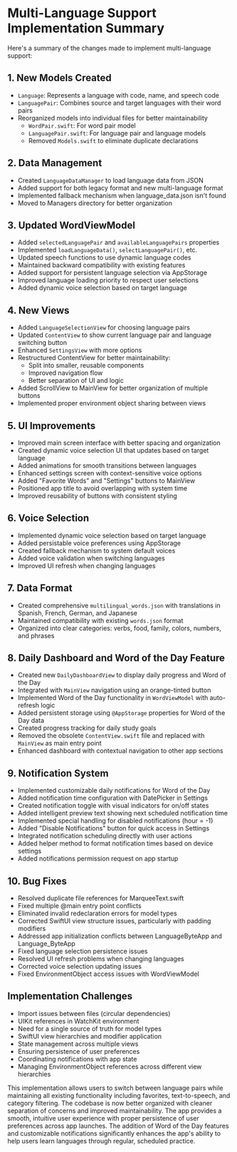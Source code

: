 # Multi-Language Support Implementation Summary

Here's a summary of the changes made to implement multi-language support:

## 1. New Models Created
- `Language`: Represents a language with code, name, and speech code
- `LanguagePair`: Combines source and target languages with their word pairs
- Reorganized models into individual files for better maintainability
  - `WordPair.swift`: For word pair model
  - `LanguagePair.swift`: For language pair and language models
  - Removed `Models.swift` to eliminate duplicate declarations

## 2. Data Management
- Created `LanguageDataManager` to load language data from JSON
- Added support for both legacy format and new multi-language format
- Implemented fallback mechanism when language_data.json isn't found
- Moved to Managers directory for better organization

## 3. Updated WordViewModel
- Added `selectedLanguagePair` and `availableLanguagePairs` properties
- Implemented `loadLanguageData()`, `selectLanguagePair()`, etc.
- Updated speech functions to use dynamic language codes
- Maintained backward compatibility with existing features
- Added support for persistent language selection via AppStorage
- Improved language loading priority to respect user selections
- Added dynamic voice selection based on target language

## 4. New Views
- Added `LanguageSelectionView` for choosing language pairs
- Updated `ContentView` to show current language pair and language switching button
- Enhanced `SettingsView` with more options
- Restructured ContentView for better maintainability:
  - Split into smaller, reusable components
  - Improved navigation flow
  - Better separation of UI and logic
- Added ScrollView to MainView for better organization of multiple buttons
- Implemented proper environment object sharing between views

## 5. UI Improvements
- Improved main screen interface with better spacing and organization
- Created dynamic voice selection UI that updates based on target language
- Added animations for smooth transitions between languages
- Enhanced settings screen with context-sensitive voice options
- Added "Favorite Words" and "Settings" buttons to MainView
- Positioned app title to avoid overlapping with system time
- Improved reusability of buttons with consistent styling

## 6. Voice Selection
- Implemented dynamic voice selection based on target language
- Added persistable voice preferences using AppStorage
- Created fallback mechanism to system default voices
- Added voice validation when switching languages
- Improved UI refresh when changing languages

## 7. Data Format
- Created comprehensive `multilingual_words.json` with translations in Spanish, French, German, and Japanese
- Maintained compatibility with existing `words.json` format
- Organized into clear categories: verbs, food, family, colors, numbers, and phrases

## 8. Daily Dashboard and Word of the Day Feature
- Created new `DailyDashboardView` to display daily progress and Word of the Day
- Integrated with `MainView` navigation using an orange-tinted button
- Implemented Word of the Day functionality in `WordViewModel` with auto-refresh logic
- Added persistent storage using `@AppStorage` properties for Word of the Day data
- Created progress tracking for daily study goals
- Removed the obsolete `ContentView.swift` file and replaced with `MainView` as main entry point
- Enhanced dashboard with contextual navigation to other app sections

## 9. Notification System
- Implemented customizable daily notifications for Word of the Day
- Added notification time configuration with DatePicker in Settings
- Created notification toggle with visual indicators for on/off states
- Added intelligent preview text showing next scheduled notification time
- Implemented special handling for disabled notifications (hour = -1)
- Added "Disable Notifications" button for quick access in Settings
- Integrated notification scheduling directly with user actions
- Added helper method to format notification times based on device settings
- Added notifications permission request on app startup

## 10. Bug Fixes
- Resolved duplicate file references for MarqueeText.swift
- Fixed multiple @main entry point conflicts
- Eliminated invalid redeclaration errors for model types
- Corrected SwiftUI view structure issues, particularly with padding modifiers
- Addressed app initialization conflicts between LanguageByteApp and Language_ByteApp
- Fixed language selection persistence issues
- Resolved UI refresh problems when changing languages
- Corrected voice selection updating issues
- Fixed EnvironmentObject access issues with WordViewModel

## Implementation Challenges
- Import issues between files (circular dependencies)
- UIKit references in WatchKit environment
- Need for a single source of truth for model types
- SwiftUI view hierarchies and modifier application
- State management across multiple views
- Ensuring persistence of user preferences
- Coordinating notifications with app state
- Managing EnvironmentObject references across different view hierarchies

This implementation allows users to switch between language pairs while maintaining all existing functionality including favorites, text-to-speech, and category filtering. The codebase is now better organized with cleaner separation of concerns and improved maintainability. The app provides a smooth, intuitive user experience with proper persistence of user preferences across app launches. The addition of Word of the Day features and customizable notifications significantly enhances the app's ability to help users learn languages through regular, scheduled practice. 